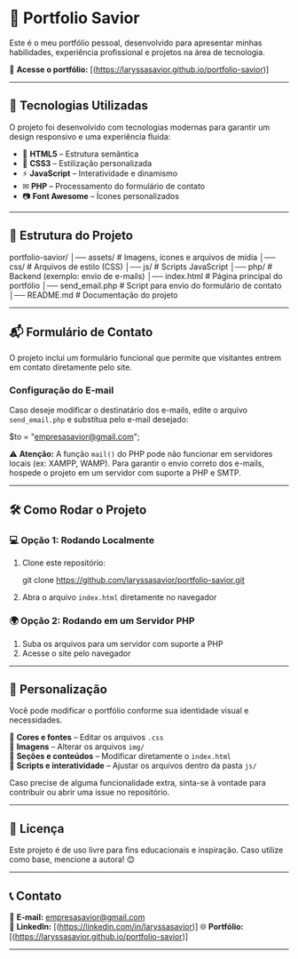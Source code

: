 
# 🚀 Portfolio Savior  

Este é o meu portfólio pessoal, desenvolvido para apresentar minhas habilidades, experiência profissional e projetos na área de tecnologia.   

🔗 **Acesse o portfólio:** [(https://laryssasavior.github.io/portfolio-savior)]  

---

## 📌 Tecnologias Utilizadas  

O projeto foi desenvolvido com tecnologias modernas para garantir um design responsivo e uma experiência fluida:  

- 🎨 **HTML5** – Estrutura semântica  
- 🎨 **CSS3** – Estilização personalizada  
- ⚡ **JavaScript** – Interatividade e dinamismo  
- ✉ **PHP** – Processamento do formulário de contato  
- 📷 **Font Awesome** – Ícones personalizados  

---

## 📂 Estrutura do Projeto  

portfolio-savior/
│── assets/             # Imagens, ícones e arquivos de mídia
│── css/                # Arquivos de estilo (CSS)
│── js/                 # Scripts JavaScript
│── php/                # Backend (exemplo: envio de e-mails)
│── index.html          # Página principal do portfólio
│── send_email.php      # Script para envio do formulário de contato
│── README.md           # Documentação do projeto

---

## 📬 Formulário de Contato  

O projeto inclui um formulário funcional que permite que visitantes entrem em contato diretamente pelo site.  

### **Configuração do E-mail**  

Caso deseje modificar o destinatário dos e-mails, edite o arquivo `send_email.php` e substitua pelo e-mail desejado:  

$to = "empresasavior@gmail.com";

⚠ **Atenção:** A função `mail()` do PHP pode não funcionar em servidores locais (ex: XAMPP, WAMP). Para garantir o envio correto dos e-mails, hospede o projeto em um servidor com suporte a PHP e SMTP.  

---

## 🛠️ Como Rodar o Projeto  

### 💻 Opção 1: Rodando Localmente  
1. Clone este repositório:  

   git clone https://github.com/laryssasavior/portfolio-savior.git

2. Abra o arquivo `index.html` diretamente no navegador  

### 🌍 Opção 2: Rodando em um Servidor PHP  
1. Suba os arquivos para um servidor com suporte a PHP  
2. Acesse o site pelo navegador  

---

## 🎨 Personalização  

Você pode modificar o portfólio conforme sua identidade visual e necessidades.  

🔹 **Cores e fontes** – Editar os arquivos `.css`  
🔹 **Imagens** – Alterar os arquivos `img/`  
🔹 **Seções e conteúdos** – Modificar diretamente o `index.html`  
🔹 **Scripts e interatividade** – Ajustar os arquivos dentro da pasta `js/`  

Caso precise de alguma funcionalidade extra, sinta-se à vontade para contribuir ou abrir uma issue no repositório.  

---

## 📜 Licença  

Este projeto é de uso livre para fins educacionais e inspiração. Caso utilize como base, mencione a autora! 😊  

---

## 📞 Contato  

📧 **E-mail:** empresasavior@gmail.com  
🔗 **LinkedIn:** [(https://linkedin.com/in/laryssasavior)]
🌐 **Portfólio:** [(https://laryssasavior.github.io/portfolio-savior)]  

---
